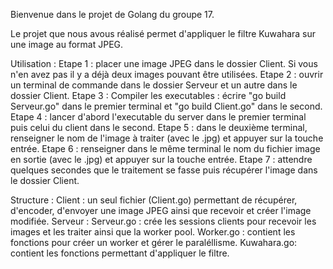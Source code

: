 Bienvenue dans le projet de Golang du groupe 17.

Le projet que nous avous réalisé permet d'appliquer le filtre Kuwahara sur une image au format JPEG.

Utilisation : 
    Etape 1 : placer une image JPEG dans le dossier Client. Si vous n'en avez pas il y a déjà deux images pouvant être utilisées.
    Etape 2 : ouvrir un terminal de commande dans le dossier Serveur et un autre dans le dossier Client.
    Etape 3 : Compiler les executables : écrire "go build Serveur.go" dans le premier terminal et "go build Client.go" dans le second.
    Etape 4 : lancer d'abord l'executable du server dans le premier terminal puis celui du client dans le second.
    Etape 5 : dans le deuxième terminal, renseigner le nom de l'image à traiter (avec le .jpg) et appuyer sur la touche entrée.
    Etape 6 : renseigner dans le même terminal le nom du fichier image en sortie (avec le .jpg) et appuyer sur la touche entrée.
    Etape 7 : attendre quelques secondes que le traitement se fasse puis récupérer l'image dans le dossier Client.

Structure :
    Client : un seul fichier (Client.go) permettant de récupérer, d'encoder, d'envoyer une image JPEG ainsi que recevoir et créer l'image modifiée.
    Serveur :
        Serveur.go : crée les sessions clients pour recevoir les images et les traiter ainsi que la worker pool.
        Worker.go  : contient les fonctions pour créer un worker et gérer le paraléllisme.
        Kuwahara.go: contient les fonctions permettant d'appliquer le filtre.





